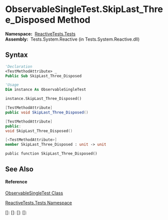 # ObservableSingleTest.SkipLast\_Three\_Disposed Method

**Namespace:**  [ReactiveTests.Tests](ReactiveTests.Tests\ReactiveTests.Tests.md)  
**Assembly:**  Tests.System.Reactive (in Tests.System.Reactive.dll)

## Syntax

```vb
'Declaration
<TestMethodAttribute> _
Public Sub SkipLast_Three_Disposed
```

```vb
'Usage
Dim instance As ObservableSingleTest

instance.SkipLast_Three_Disposed()
```

```csharp
[TestMethodAttribute]
public void SkipLast_Three_Disposed()
```

```c++
[TestMethodAttribute]
public:
void SkipLast_Three_Disposed()
```

```fsharp
[<TestMethodAttribute>]
member SkipLast_Three_Disposed : unit -> unit 
```

```jscript
public function SkipLast_Three_Disposed()
```

## See Also

#### Reference

[ObservableSingleTest Class](ObservableSingleTest\ObservableSingleTest.md)

[ReactiveTests.Tests Namespace](ReactiveTests.Tests\ReactiveTests.Tests.md)

[]: 
[]: 
[]: 
[]: 